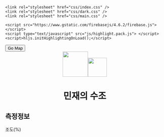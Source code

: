 
<html>
  <head>
    <title>나만의 스마트팜</title>
    <link rel="icon" href="assets/logo2.png">
    <meta http-equiv="Content-Type" content="text/html; charset=utf-8" />
    <meta http-equiv="X-UA-Compatible" content="IE=edge,chrome=1" />
    <meta name="HandheldFriendly" content="True" />
    <meta name="MobileOptimized" content="480" />
    <meta name="viewport" content="width=device-width, initial-scale=1, maximum-scale=1, user-scalable=no" />
    <meta name="apple-mobile-web-app-capable" content="yes" />
    <meta name="theme-color" content="#2f434e" />
    <meta http-equiv="cleartype" content="on" />

    <link rel="stylesheet" href="css/index.css" />
    <link rel="stylesheet" href="css/dark.css" />
    <link rel="stylesheet" href="css/main.css" />

    <script src="https://www.gstatic.com/firebasejs/4.6.2/firebase.js"></script>
    <script type="text/javascript" src="js/highlight.pack.js"> </script>
    <script>hljs.initHighlightingOnLoad();</script>
  </head>

  <body>
    <div class="info">
      <button class="button" style="vertical-align:middle" onclick="location.href='map.html'"><span>Go Map </span></button>
      <center><img src="assets/logo1.png" width="80px"><img src="assets/logo3.png" width="60px"></center>
      <h1><center>민재의 수조</center></h1>
      <h2>측정정보</h2>
      <div class="display" style="float: left; width: 100%; height: 100% ">
          <div id="gauge1" class="gauge-container three" style="float: left; width: 300px; height: 100%">
            조도(%)
          </div>
          <div id="gauge2" class="gauge-container three" style="float: left; width: 300px; height: 100%">
            온도(℃)
          </div>
          <div id="gauge3" class="gauge-container three" style="float: left; width: 300px; height: 100%">
            수분(%)
          </div>
      </div>
      <div style="width:100%; height:50px; display:inline-block;">
      </div>
      <div>
        <h2>제어버튼</h2>
            <span class="btn" style="text-align: center; float: left; width: 45%; height: 100%">
              <input type="image" onclick="ledOnOff()" src="assets/sun.png" id="ledButton" width="150px"><br>
                LED 제어
            </span>
            <span class="btn" onclick="fanOnOff()"style="text-align: center; float: left; width: 45%; height: 100%">
              <input type="image" src="assets/wind.png" id="fanButton" width="150px" ><br>
                팬 제어
            </span>
      </div>


    <!-- 게이지 -->
    <script type="text/javascript" src="../src/gauge.js"> </script>

    <!-- Firebase 정보 가져와서 게이지에 표현하기, 제어용 버튼 클릭 시 Firebase에 데이터 보내기 -->
    <script type="text/javascript" src="js/firebase.js"> </script>
  </body>
</html>
